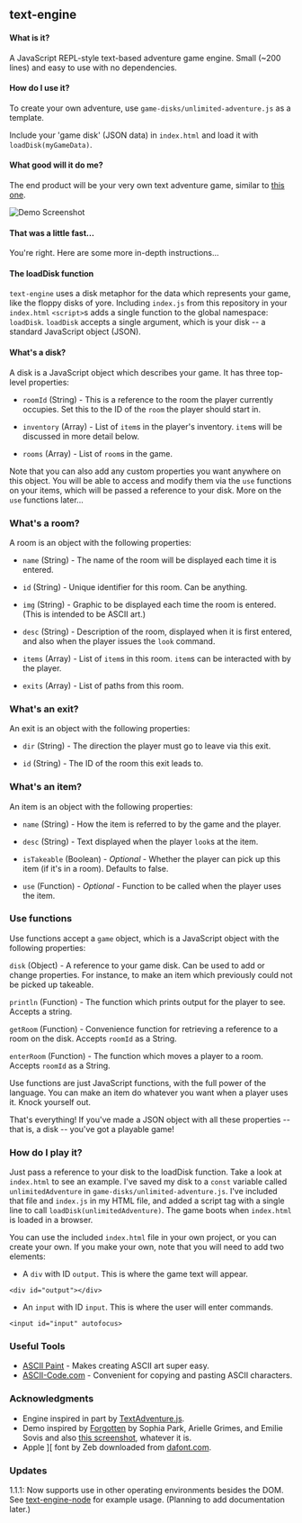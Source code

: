 ## text-engine

#### What is it?
A JavaScript REPL-style text-based adventure game engine. Small (~200 lines) and easy to use with no dependencies.

#### How do I use it?
To create your own adventure, use `game-disks/unlimited-adventure.js` as a template.

Include your 'game disk' (JSON data) in `index.html` and load it with `loadDisk(myGameData)`.

#### What good will it do me?
The end product will be your very own text adventure game, similar to [this one](http://okaybenji.github.io/text-engine).

![Demo Screenshot](screenshot.png "Demo Screenshot")

#### That was a little fast...
You're right. Here are some more in-depth instructions...

#### The loadDisk function
`text-engine` uses a disk metaphor for the data which represents your game, like the floppy disks of yore. Including `index.js` from this repository in your `index.html` `<script>`s adds a single function to the global namespace: `loadDisk`. `loadDisk` accepts a single argument, which is your disk -- a standard JavaScript object (JSON).

#### What's a disk?
A disk is a JavaScript object which describes your game. It has three top-level properties:

* `roomId` (String) - This is a reference to the room the player currently occupies. Set this to the ID of the `room` the player should start in.

* `inventory` (Array) - List of `item`s in the player's inventory. `item`s will be discussed in more detail below.

* `rooms` (Array) - List of `room`s in the game.

Note that you can also add any custom properties you want anywhere on this object. You will be able to access and modify them via the `use` functions on your items, which will be passed a reference to your disk. More on the `use` functions later...

### What's a room?
A room is an object with the following properties:

* `name` (String) - The name of the room will be displayed each time it is entered.

* `id` (String) - Unique identifier for this room. Can be anything.

* `img` (String) - Graphic to be displayed each time the room is entered. (This is intended to be ASCII art.)

* `desc` (String) - Description of the room, displayed when it is first entered, and also when the player issues the `look` command.

* `items` (Array) - List of `item`s in this room. `item`s can be interacted with by the player.

* `exits` (Array) - List of paths from this room.

### What's an exit?

An exit is an object with the following properties:

* `dir` (String) - The direction the player must go to leave via this exit.

* `id` (String) - The ID of the room this exit leads to.

### What's an item?

An item is an object with the following properties:

* `name` (String) - How the item is referred to by the game and the player.

* `desc` (String) - Text displayed when the player `look`s at the item.

* `isTakeable` (Boolean) - *Optional* - Whether the player can pick up this item (if it's in a room). Defaults to false.

* `use` (Function) - *Optional* - Function to be called when the player uses the item.

### Use functions
Use functions accept a `game` object, which is a JavaScript object with the following properties:

`disk` (Object) - A reference to your game disk. Can be used to add or change properties. For instance, to make an item which previously could not be picked up takeable.

`println` (Function) - The function which prints output for the player to see. Accepts a string.

`getRoom` (Function) - Convenience function for retrieving a reference to a room on the disk. Accepts `roomId` as a String.

`enterRoom` (Function) - The function which moves a player to a room. Accepts `roomId` as a String.

Use functions are just JavaScript functions, with the full power of the language. You can make an item do whatever you want when a player uses it. Knock yourself out.

That's everything! If you've made a JSON object with all these properties -- that is, a disk -- you've got a playable game!

### How do I play it?
Just pass a reference to your disk to the loadDisk function. Take a look at `index.html` to see an example. I've saved my disk to a `const` variable called `unlimitedAdventure` in `game-disks/unlimited-adventure.js`. I've included that file and `index.js` in my HTML file, and added a script tag with a single line to call `loadDisk(unlimitedAdventure)`. The game boots when `index.html` is loaded in a browser.

You can use the included `index.html` file in your own project, or you can create your own. If you make your own, note that you will need to add two elements:

* A `div` with ID `output`. This is where the game text will appear.
```
<div id="output"></div>
```
* An `input` with ID `input`. This is where the user will enter commands.
```
<input id="input" autofocus>
```


### Useful Tools
* [ASCII Paint](http://www.asciipaint.com) - Makes creating ASCII art super easy.
* [ASCII-Code.com](http://www.ascii-code.com) - Convenient for copying and pasting ASCII characters.

### Acknowledgments
* Engine inspired in part by [TextAdventure.js](https://github.com/TheBroox/TextAdventure.js).
* Demo inspired by [Forgotten](https://sophiapark.itch.io/forgotten) by Sophia Park, Arielle Grimes, and Emilie Sovis and also [this screenshot](https://cdn-images-1.medium.com/max/1600/1*IRP1NLN5jQTwuWNfXXhjPA.gif), whatever it is.
* Apple ][ font by Zeb downloaded from [dafont.com](http://www.dafont.com/apple.font).

### Updates

1.1.1: Now supports use in other operating environments besides the DOM. See [text-engine-node](https://github.com/okaybenji/text-engine-node) for example usage. (Planning to add documentation later.)